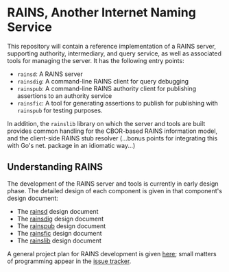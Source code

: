 # RAINS, Another Internet Naming Service

This repository will contain a reference implementation of a RAINS server,
supporting authority, intermediary, and query service, as well as associated
tools for managing the server. It has the following entry points:

- `rainsd`:   A RAINS server
- `rainsdig`: A command-line RAINS client for query debugging
- `rainspub`: A command-line RAINS authority client for 
              publishing assertions to an authority service
- `rainsfic`: A tool for generating assertions to publish for
              publishing with `rainspub` for testing purposes.

In addition, the `rainslib` library on which the server and tools are built
provides common handling for the CBOR-based RAINS information model, and the
client-side RAINS stub resolver (...bonus points for integrating this with
Go's net. package in an idiomatic way...)

## Understanding RAINS

The development of the RAINS server and tools is currently in early design
phase. The detailed design of each component is given in that component's
design document:

- The [rainsd](rainsd/DESIGN.md) design document
- The [rainsdig](rainsdig/DESIGN.md) design document
- The [rainspub](rainspub/DESIGN.md) design document
- The [rainsfic](rainsfic/DESIGN.md) design document
- The [rainslib](rainslib/DESIGN.md) design document

A general project plan for RAINS development is given [here](PROJECT-PLAN.md);
small matters of programming appear in the 
[issue tracker](https://github.com/netsec-ethz/rains/issues/).
